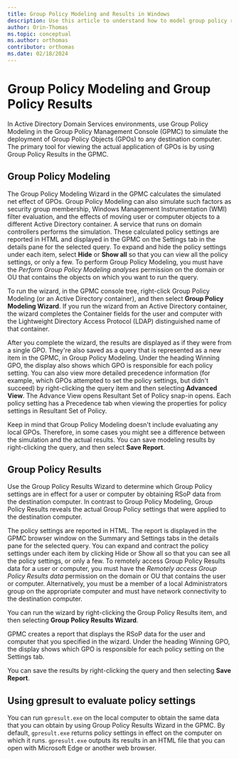 ```yaml
---
title: Group Policy Modeling and Results in Windows
description: Use this article to understand how to model group policy results and evaluate group policy settings.
author: Orin-Thomas
ms.topic: conceptual
ms.author: orthomas
contributor: orthomas
ms.date: 02/18/2024
---
```


# Group Policy Modeling and Group Policy Results

In Active Directory Domain Services environments, use Group Policy Modeling in the Group Policy Management Console (GPMC) to simulate the deployment of Group Policy Objects (GPOs) to any destination computer. The primary tool for viewing the actual application of GPOs is by using Group Policy Results in the GPMC.

## Group Policy Modeling

The Group Policy Modeling Wizard in the GPMC calculates the simulated net effect of GPOs. Group Policy Modeling can also simulate such factors as security group membership, Windows Management Instrumentation (WMI) filter evaluation, and the effects of moving user or computer objects to a different Active Directory container. A service that runs on domain controllers performs the simulation. These calculated policy settings are reported in HTML and displayed in the GPMC on the Settings tab in the details pane for the selected query. To expand and hide the policy settings under each item, select **Hide** or **Show all** so that you can view all the policy settings, or only a few. To perform Group Policy Modeling, you must have the _Perform Group Policy Modeling analyses_ permission on the domain or OU that contains the objects on which you want to run the query.

To run the wizard, in the GPMC console tree, right-click Group Policy Modeling (or an Active Directory container), and then select **Group Policy Modeling Wizard**. If you run the wizard from an Active Directory container, the wizard completes the Container fields for the user and computer with the Lightweight Directory Access Protocol (LDAP) distinguished name of that container.

After you complete the wizard, the results are displayed as if they were from a single GPO. They're also saved as a query that is represented as a new item in the GPMC, in Group Policy Modeling. Under the heading Winning GPO, the display also shows which GPO is responsible for each policy setting. You can also view more detailed precedence information (for example, which GPOs attempted to set the policy settings, but didn't succeed) by right-clicking the query item and then selecting **Advanced View**. The Advance View opens Resultant Set of Policy snap-in opens. Each policy setting has a Precedence tab when viewing the properties for policy settings in Resultant Set of Policy.

Keep in mind that Group Policy Modeling doesn't include evaluating any local GPOs. Therefore, in some cases you might see a difference between the simulation and the actual results. You can save modeling results by right-clicking the query, and then select **Save Report**.

## Group Policy Results

Use the Group Policy Results Wizard to determine which Group Policy settings are in effect for a user or computer by obtaining RSoP data from the destination computer. In contrast to Group Policy Modeling, Group Policy Results reveals the actual Group Policy settings that were applied to the destination computer.

The policy settings are reported in HTML. The report is displayed in the GPMC browser window on the Summary and Settings tabs in the details pane for the selected query. You can expand and contract the policy settings under each item by clicking Hide or Show all so that you can see all the policy settings, or only a few. To remotely access Group Policy Results data for a user or computer, you must have the _Remotely access Group Policy Results data_ permission on the domain or OU that contains the user or computer. Alternatively, you must be a member of a local Administrators group on the appropriate computer and must have network connectivity to the destination computer.

You can run the wizard by right-clicking the Group Policy Results item, and then selecting **Group Policy Results Wizard**.

GPMC creates a report that displays the RSoP data for the user and computer that you specified in the wizard. Under the heading Winning GPO, the display shows which GPO is responsible for each policy setting on the Settings tab.

You can save the results by right-clicking the query and then selecting **Save Report**.

## Using gpresult to evaluate policy settings

You can run `gpresult.exe` on the local computer to obtain the same data that you can obtain by using Group Policy Results Wizard in the GPMC. By default, `gpresult.exe` returns policy settings in effect on the computer on which it runs. `gpresult.exe` outputs its results in an HTML file that you can open with Microsoft Edge or another web browser.
